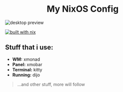 <h1 align="center">My NixOS Config</h1>
<img src="https://i.imgur.com/R66Nzgt.png" alt="desktop preview" />

[![built with nix](https://builtwithnix.org/badge.svg)](https://builtwithnix.org)

## Stuff that i use:
- **WM:** xmonad
- **Panel:** xmobar
- **Terminal:** kitty
- **Running:** dijo

> ...and other stuff, more will follow
